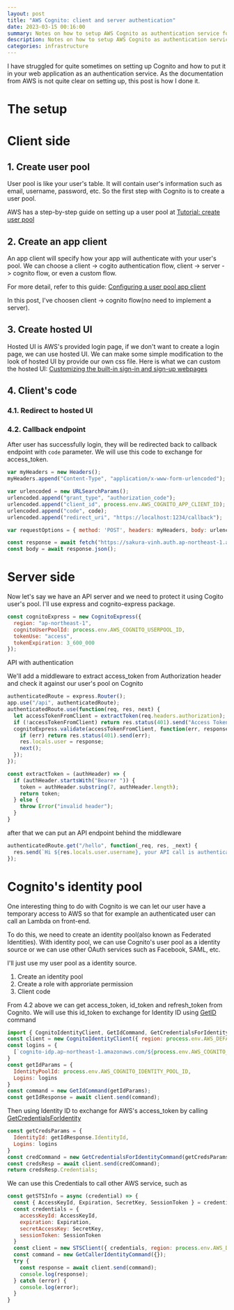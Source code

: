 ```yaml
---
layout: post
title: "AWS Cognito: client and server authentication"
date: 2023-03-15 00:16:00
summary: Notes on how to setup AWS Cognito as authentication service for your web application
description: Notes on how to setup AWS Cognito as authentication service for your web application
categories: infrastructure
---
```


I have struggled for quite sometimes on setting up Cognito and how to put it in your web application as an authentication service.
As the documentation from AWS is not quite clear on setting up, this post is how I done it.

# The setup

# Client side

## 1. Create user pool

User pool is like your user's table. It will contain user's information such as email, username, password, etc.
So the first step with Cognito is to create a user pool.

AWS has a step-by-step guide on setting up a user pool at [Tutorial: create user pool](https://docs.aws.amazon.com/cognito/latest/developerguide/tutorial-create-user-pool.html)

## 2. Create an app client

An app client will specify how your app will authenticate with your user's pool. We can choose a client -> cogito authentication flow, client -> server -> cognito flow, or even a custom flow.

For more detail, refer to this guide: [Configuring a user pool app client](https://docs.aws.amazon.com/cognito/latest/developerguide/user-pool-settings-client-apps.html?icmpid=docs_cognito_console_help_panel)

In this post, I've choosen client -> cognito flow(no need to implement a server).

## 3. Create hosted UI

Hosted UI is AWS's provided login page, if we don't want to create a login page, we can use hosted UI.
We can make some simple modification to the look of hosted UI by provide our own css file. Here is what we can custom the hosted UI: [Customizing the built-in sign-in and sign-up webpages](https://docs.aws.amazon.com/cognito/latest/developerguide/cognito-user-pools-app-ui-customization.html)

## 4. Client's code

### 4.1. Redirect to hosted UI

### 4.2. Callback endpoint

After user has successfully login, they will be redirected back to callback endpoint with `code` parameter.
We will use this code to exchange for access_token.

```js
var myHeaders = new Headers();
myHeaders.append("Content-Type", "application/x-www-form-urlencoded");

var urlencoded = new URLSearchParams();
urlencoded.append("grant_type", "authorization_code");
urlencoded.append("client_id", process.env.AWS_COGNITO_APP_CLIENT_ID);
urlencoded.append("code", code);
urlencoded.append("redirect_uri", "https://localhost:1234/callback");

var requestOptions = { method: 'POST', headers: myHeaders, body: urlencoded, redirect: 'follow' };

const response = await fetch("https://sakura-vinh.auth.ap-northeast-1.amazoncognito.com/oauth2/token", requestOptions)
const body = await response.json();
```

# Server side

Now let's say we have an API server and we need to protect it using Cogito user's pool.
I'll use express and cognito-express package.

```js
const cognitoExpress = new CognitoExpress({
  region: "ap-northeast-1",
  cognitoUserPoolId: process.env.AWS_COGNITO_USERPOOL_ID,
  tokenUse: "access",
  tokenExpiration: 3_600_000
});
```

API with authentication

We'll add a middleware to extract access_token from Authorization header and check it against our user's pool on Cognito

```js
authenticatedRoute = express.Router();
app.use("/api", authenticatedRoute);
authenticatedRoute.use(function(req, res, next) {
  let accessTokenFromClient = extractToken(req.headers.authorization);
  if (!accessTokenFromClient) return res.status(401).send("Access Token missing from header");
  cognitoExpress.validate(accessTokenFromClient, function(err, response) {
    if (err) return res.status(401).send(err);
    res.locals.user = response;
    next();
  });
});

const extractToken = (authHeader) => {
  if (authHeader.startsWith("Bearer ")) {
    token = authHeader.substring(7, authHeader.length);
    return token;
  } else {
    throw Error("invalid header");
  }
}
```

after that we can put an API endpoint behind the middleware

```js
authenticatedRoute.get("/hello", function(_req, res, _next) {
  res.send(`Hi ${res.locals.user.username}, your API call is authenticated!`);
});
```

# Cognito's identity pool

One interesting thing to do with Cognito is we can let our user have a temporary access to AWS so that for example an authenticated user can call an Lambda on front-end.

To do this, we need to create an identity pool(also known as Federated Identities). With identity pool, we can use Cognito's user pool as a identity source or we can use other OAuth services such as Facebook, SAML, etc.

I'll just use my user pool as a identity source.

1. Create an identity pool
2. Create a role with approriate permission
3. Client code

From 4.2 above we can get access_token, id_token and refresh_token from Cognito. We will use this id_token to exchange for Identity ID using [GetID](https://docs.aws.amazon.com/cognitoidentity/latest/APIReference/API_GetId.html) command

```js
import { CognitoIdentityClient, GetIdCommand, GetCredentialsForIdentityCommand } from "@aws-sdk/client-cognito-identity";
const client = new CognitoIdentityClient({ region: process.env.AWS_DEFAULT_REGION });
const logins = {
  [`cognito-idp.ap-northeast-1.amazonaws.com/${process.env.AWS_COGNITO_USERPOOL_ID}`]: info.id_token
}
const getIdParams = {
  IdentityPoolId: process.env.AWS_COGNITO_IDENTITY_POOL_ID,
  Logins: logins
}
const command = new GetIdCommand(getIdParams);
const getIdResponse = await client.send(command);
```

Then using Identity ID to exchange for AWS's access_token by calling [GetCredentialsForIdentity](https://docs.aws.amazon.com/cognitoidentity/latest/APIReference/API_GetCredentialsForIdentity.html)

```js
const getCredsParams = {
  IdentityId: getIdResponse.IdentityId,
  Logins: logins
}
const credCommand = new GetCredentialsForIdentityCommand(getCredsParams);
const credsResp = await client.send(credCommand);
return credsResp.Credentials;
```

We can use this Credentials to call other AWS service, such as

```js
const getSTSInfo = async (credential) => {
  const { AccessKeyId, Expiration, SecretKey, SessionToken } = credential;
  const credentials = {
    accessKeyId: AccessKeyId,
    expiration: Expiration,
    secretAccessKey: SecretKey,
    sessionToken: SessionToken
  }
  const client = new STSClient({ credentials, region: process.env.AWS_DEFAULT_REGION });
  const command = new GetCallerIdentityCommand({});
  try {
    const response = await client.send(command);
    console.log(response);
  } catch (error) {
    console.log(error);
  }
}
```
